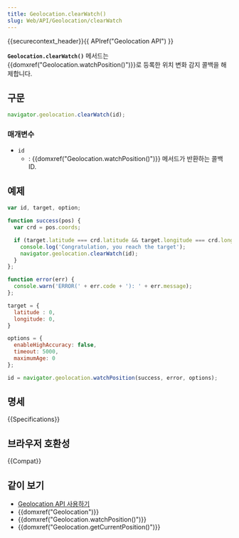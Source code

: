 ```yaml
---
title: Geolocation.clearWatch()
slug: Web/API/Geolocation/clearWatch
---
```

{{securecontext_header}}{{ APIref("Geolocation API") }}

**`Geolocation.clearWatch()`** 메서드는 {{domxref("Geolocation.watchPosition()")}}로 등록한 위치 변화 감지 콜백을 해제합니다.

## 구문

```js
navigator.geolocation.clearWatch(id);
```

### 매개변수

- `id`
  - : {{domxref("Geolocation.watchPosition()")}} 메서드가 반환하는 콜백 ID.

## 예제

```js
var id, target, option;

function success(pos) {
  var crd = pos.coords;

  if (target.latitude === crd.latitude && target.longitude === crd.longitude) {
    console.log('Congratulation, you reach the target');
    navigator.geolocation.clearWatch(id);
  }
};

function error(err) {
  console.warn('ERROR(' + err.code + '): ' + err.message);
};

target = {
  latitude : 0,
  longitude: 0,
}

options = {
  enableHighAccuracy: false,
  timeout: 5000,
  maximumAge: 0
};

id = navigator.geolocation.watchPosition(success, error, options);
```

## 명세

{{Specifications}}

## 브라우저 호환성

{{Compat}}

## 같이 보기

- [Geolocation API 사용하기](/ko/docs/Web/API/Geolocation_API/Using_the_Geolocation_API)
- {{domxref("Geolocation")}}
- {{domxref("Geolocation.watchPosition()")}}
- {{domxref("Geolocation.getCurrentPosition()")}}

